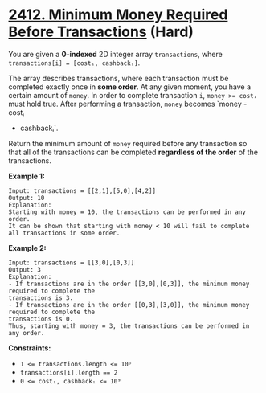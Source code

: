 # [2412. Minimum Money Required Before Transactions][link] (Hard)

[link]: https://leetcode.com/problems/minimum-money-required-before-transactions/

You are given a **0-indexed** 2D integer array `transactions`, where `transactions[i] = [costᵢ,
cashbackᵢ]`.

The array describes transactions, where each transaction must be completed exactly once in **some
order**. At any given moment, you have a certain amount of `money`. In order to complete transaction
`i`, `money >= costᵢ` must hold true. After performing a transaction, `money` becomes `money - costᵢ
+ cashbackᵢ`.

Return the minimum amount of  `money` required before any transaction so that all of the
transactions can be completed **regardless of the order** of the transactions.

**Example 1:**

```
Input: transactions = [[2,1],[5,0],[4,2]]
Output: 10
Explanation:
Starting with money = 10, the transactions can be performed in any order.
It can be shown that starting with money < 10 will fail to complete all transactions in some order.
```

**Example 2:**

```
Input: transactions = [[3,0],[0,3]]
Output: 3
Explanation:
- If transactions are in the order [[3,0],[0,3]], the minimum money required to complete the
transactions is 3.
- If transactions are in the order [[0,3],[3,0]], the minimum money required to complete the
transactions is 0.
Thus, starting with money = 3, the transactions can be performed in any order.
```

**Constraints:**

- `1 <= transactions.length <= 10⁵`
- `transactions[i].length == 2`
- `0 <= costᵢ, cashbackᵢ <= 10⁹`
